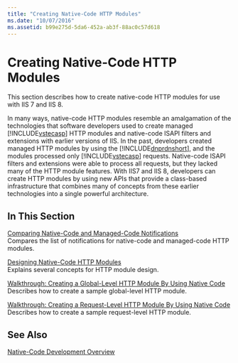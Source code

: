```yaml
---
title: "Creating Native-Code HTTP Modules"
ms.date: "10/07/2016"
ms.assetid: b99e275d-5da6-452a-ab3f-88ac0c57d618
---
```

# Creating Native-Code HTTP Modules

This section describes how to create native-code HTTP modules for use with IIS 7 and IIS 8.  
  
 In many ways, native-code HTTP modules resemble an amalgamation of the technologies that software developers used to create managed [!INCLUDE[vstecasp](../../wmi-provider/includes/vstecasp-md.md)] HTTP modules and native-code ISAPI filters and extensions with earlier versions of IIS. In the past, developers created managed HTTP modules by using the [!INCLUDE[dnprdnshort](../../wmi-provider/includes/dnprdnshort-md.md)], and the modules processed only [!INCLUDE[vstecasp](../../wmi-provider/includes/vstecasp-md.md)] requests. Native-code ISAPI filters and extensions were able to process all requests, but they lacked many of the HTTP module features. With IIS7 and IIS 8, developers can create HTTP modules by using new APIs that provide a class-based infrastructure that combines many of concepts from these earlier technologies into a single powerful architecture.  
  
## In This Section  

 [Comparing Native-Code and Managed-Code Notifications](../../web-development-reference/native-code-development-overview/comparing-native-code-and-managed-code-notifications.md)  
 Compares the list of notifications for native-code and managed-code HTTP modules.  
  
 [Designing Native-Code HTTP Modules](../../web-development-reference/native-code-development-overview/designing-native-code-http-modules.md)  
 Explains several concepts for HTTP module design.  
  
 [Walkthrough: Creating a Global-Level HTTP Module By Using Native Code](../../web-development-reference/native-code-development-overview/walkthrough-creating-a-global-level-http-module-by-using-native-code.md)  
 Describes how to create a sample global-level HTTP module.  
  
 [Walkthrough: Creating a Request-Level HTTP Module By Using Native Code](../../web-development-reference/native-code-development-overview/walkthrough-creating-a-request-level-http-module-by-using-native-code.md)  
 Describes how to create a sample request-level HTTP module.  
  
## See Also  

 [Native-Code Development Overview](../../web-development-reference/native-code-development-overview/native-code-development-overview.md)
